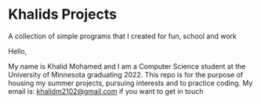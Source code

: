 # Khalids Projects
A collection of simple programs that I created for fun, school and work

Hello,

My name is Khalid Mohamed and I am a Computer Science student at the University of Minnesota graduating 2022. This repo is for the purpose of housing my summer projects, pursuing interests and to practice coding. My email is: khalidm2102@gmail.com if you want to get in touch
